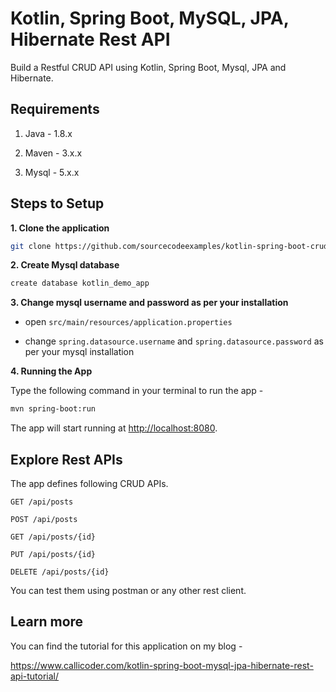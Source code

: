 # Kotlin, Spring Boot, MySQL, JPA, Hibernate Rest API

Build a Restful CRUD API using Kotlin, Spring Boot, Mysql, JPA and Hibernate.

## Requirements

1. Java - 1.8.x

2. Maven - 3.x.x

3. Mysql - 5.x.x

## Steps to Setup

**1. Clone the application**

```bash
git clone https://github.com/sourcecodeexamples/kotlin-spring-boot-crud-demo.git
```

**2. Create Mysql database**
```bash
create database kotlin_demo_app
```

**3. Change mysql username and password as per your installation**

+ open `src/main/resources/application.properties`

+ change `spring.datasource.username` and `spring.datasource.password` as per your mysql installation

**4. Running the App**

Type the following command in your terminal to run the app -

```bash
mvn spring-boot:run
```

The app will start running at <http://localhost:8080>.

## Explore Rest APIs

The app defines following CRUD APIs.

    GET /api/posts
    
    POST /api/posts
    
    GET /api/posts/{id}
    
    PUT /api/posts/{id}
    
    DELETE /api/posts/{id}

You can test them using postman or any other rest client.

## Learn more

You can find the tutorial for this application on my blog -

<https://www.callicoder.com/kotlin-spring-boot-mysql-jpa-hibernate-rest-api-tutorial/>
